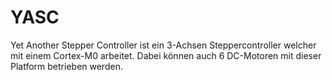 YASC
====

Yet Another Stepper Controller ist ein 3-Achsen Steppercontroller welcher mit einem Cortex-M0 arbeitet. Dabei können auch 6 DC-Motoren mit dieser Platform betrieben werden.
